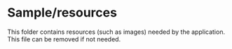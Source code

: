 # Sample/resources

This folder contains resources (such as images) needed by the application. This file can
be removed if not needed.
